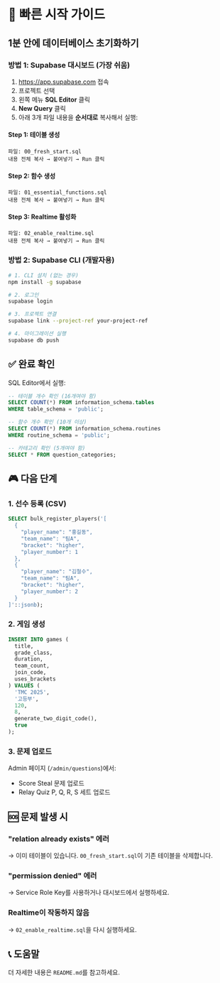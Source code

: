 # 🚀 빠른 시작 가이드

## 1분 안에 데이터베이스 초기화하기

### 방법 1: Supabase 대시보드 (가장 쉬움)

1. https://app.supabase.com 접속
2. 프로젝트 선택
3. 왼쪽 메뉴 **SQL Editor** 클릭
4. **New Query** 클릭
5. 아래 3개 파일 내용을 **순서대로** 복사해서 실행:

#### Step 1: 테이블 생성
```
파일: 00_fresh_start.sql
내용 전체 복사 → 붙여넣기 → Run 클릭
```

#### Step 2: 함수 생성
```
파일: 01_essential_functions.sql
내용 전체 복사 → 붙여넣기 → Run 클릭
```

#### Step 3: Realtime 활성화
```
파일: 02_enable_realtime.sql
내용 전체 복사 → 붙여넣기 → Run 클릭
```

### 방법 2: Supabase CLI (개발자용)

```bash
# 1. CLI 설치 (없는 경우)
npm install -g supabase

# 2. 로그인
supabase login

# 3. 프로젝트 연결
supabase link --project-ref your-project-ref

# 4. 마이그레이션 실행
supabase db push
```

## ✅ 완료 확인

SQL Editor에서 실행:

```sql
-- 테이블 개수 확인 (16개여야 함)
SELECT COUNT(*) FROM information_schema.tables 
WHERE table_schema = 'public';

-- 함수 개수 확인 (10개 이상)
SELECT COUNT(*) FROM information_schema.routines 
WHERE routine_schema = 'public';

-- 카테고리 확인 (5개여야 함)
SELECT * FROM question_categories;
```

## 🎮 다음 단계

### 1. 선수 등록 (CSV)

```sql
SELECT bulk_register_players('[
  {
    "player_name": "홍길동",
    "team_name": "팀A",
    "bracket": "higher",
    "player_number": 1
  },
  {
    "player_name": "김철수",
    "team_name": "팀A",
    "bracket": "higher",
    "player_number": 2
  }
]'::jsonb);
```

### 2. 게임 생성

```sql
INSERT INTO games (
  title, 
  grade_class, 
  duration, 
  team_count, 
  join_code, 
  uses_brackets
) VALUES (
  'TMC 2025',
  '고등부',
  120,
  8,
  generate_two_digit_code(),
  true
);
```

### 3. 문제 업로드

Admin 페이지 (`/admin/questions`)에서:
- Score Steal 문제 업로드
- Relay Quiz P, Q, R, S 세트 업로드

## 🆘 문제 발생 시

### "relation already exists" 에러
→ 이미 테이블이 있습니다. `00_fresh_start.sql`이 기존 테이블을 삭제합니다.

### "permission denied" 에러
→ Service Role Key를 사용하거나 대시보드에서 실행하세요.

### Realtime이 작동하지 않음
→ `02_enable_realtime.sql`을 다시 실행하세요.

## 📞 도움말

더 자세한 내용은 `README.md`를 참고하세요.
